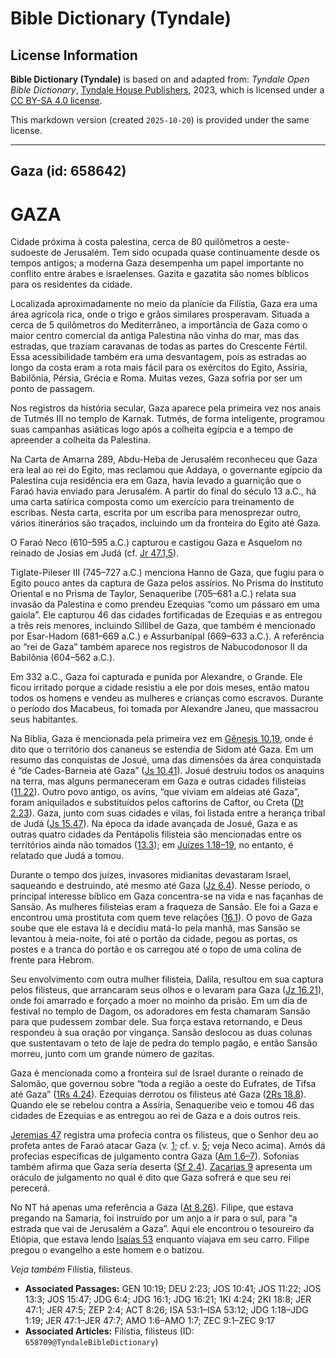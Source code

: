 # Bible Dictionary (Tyndale)

## License Information

**Bible Dictionary (Tyndale)** is based on and adapted from: _Tyndale Open Bible Dictionary_, [Tyndale House Publishers](https://tyndaleopenresources.com/), 2023, which is licensed under a [CC BY-SA 4.0 license](https://creativecommons.org/licenses/by-sa/4.0/legalcode.en).

This markdown version (created `2025-10-20`) is provided under the same license.



--------------------------------

## Gaza (id: 658642)

GAZA
====

Cidade próxima à costa palestina, cerca de 80 quilômetros a oeste\-sudoeste de Jerusalém. Tem sido ocupada quase continuamente desde os tempos antigos; a moderna Gaza desempenha um papel importante no conflito entre árabes e israelenses. Gazita e gazatita são nomes bíblicos para os residentes da cidade.

Localizada aproximadamente no meio da planície da Filístia, Gaza era uma área agrícola rica, onde o trigo e grãos similares prosperavam. Situada a cerca de 5 quilômetros do Mediterrâneo, a importância de Gaza como o maior centro comercial da antiga Palestina não vinha do mar, mas das estradas, que traziam caravanas de todas as partes do Crescente Fértil. Essa acessibilidade também era uma desvantagem, pois as estradas ao longo da costa eram a rota mais fácil para os exércitos do Egito, Assíria, Babilônia, Pérsia, Grécia e Roma. Muitas vezes, Gaza sofria por ser um ponto de passagem.

Nos registros da história secular, Gaza aparece pela primeira vez nos anais de Tutmés III no templo de Karnak. Tutmés, de forma inteligente, programou suas campanhas asiáticas logo após a colheita egípcia e a tempo de apreender a colheita da Palestina.

Na Carta de Amarna 289, Abdu\-Heba de Jerusalém reconheceu que Gaza era leal ao rei do Egito, mas reclamou que Addaya, o governante egípcio da Palestina cuja residência era em Gaza, havia levado a guarnição que o Faraó havia enviado para Jerusalém. A partir do final do século 13 a.C., há uma carta satírica composta como um exercício para treinamento de escribas. Nesta carta, escrita por um escriba para menosprezar outro, vários itinerários são traçados, incluindo um da fronteira do Egito até Gaza.

O Faraó Neco (610–595 a.C.) capturou e castigou Gaza e Asquelom no reinado de Josias em Judá (cf. [Jr 47\.1,5](https://ref.ly/Jer47:1,Jer47:5)).

Tiglate\-Pileser III (745–727 a.C.) menciona Hanno de Gaza, que fugiu para o Egito pouco antes da captura de Gaza pelos assírios. No Prisma do Instituto Oriental e no Prisma de Taylor, Senaqueribe (705–681 a.C.) relata sua invasão da Palestina e como prendeu Ezequias “como um pássaro em uma gaiola”. Ele capturou 46 das cidades fortificadas de Ezequias e as entregou a três reis menores, incluindo Sillibel de Gaza, que também é mencionado por Esar\-Hadom (681–669 a.C.) e Assurbanípal (669–633 a.C.). A referência ao “rei de Gaza” também aparece nos registros de Nabucodonosor II da Babilônia (604–562 a.C.).

Em 332 a.C., Gaza foi capturada e punida por Alexandre, o Grande. Ele ficou irritado porque a cidade resistiu a ele por dois meses, então matou todos os homens e vendeu as mulheres e crianças como escravos. Durante o período dos Macabeus, foi tomada por Alexandre Janeu, que massacrou seus habitantes.

Na Bíblia, Gaza é mencionada pela primeira vez em [Gênesis 10\.19](https://ref.ly/Gen10:19), onde é dito que o território dos cananeus se estendia de Sidom até Gaza. Em um resumo das conquistas de Josué, uma das dimensões da área conquistada é “de Cades\-Barneia até Gaza” ([Js 10\.41](https://ref.ly/Josh10:41)). Josué destruiu todos os anaquins na terra, mas alguns permaneceram em Gaza e outras cidades filisteias ([11\.22](https://ref.ly/Josh11:22)). Outro povo antigo, os avins, “que viviam em aldeias até Gaza”, foram aniquilados e substituídos pelos caftorins de Caftor, ou Creta ([Dt 2\.23](https://ref.ly/Deut2:23)). Gaza, junto com suas cidades e vilas, foi listada entre a herança tribal de Judá ([Js 15\.47](https://ref.ly/Josh15:47)). Na época da idade avançada de Josué, Gaza e as outras quatro cidades da Pentápolis filisteia são mencionadas entre os territórios ainda não tomados ([13\.3](https://ref.ly/Josh13:3)); em [Juízes 1\.18–19](https://ref.ly/Judg1:18-Judg1:19), no entanto, é relatado que Judá a tomou.

Durante o tempo dos juízes, invasores midianitas devastaram Israel, saqueando e destruindo, até mesmo até Gaza ([Jz 6\.4](https://ref.ly/Judg6:4)). Nesse período, o principal interesse bíblico em Gaza concentra\-se na vida e nas façanhas de Sansão. As mulheres filisteias eram a fraqueza de Sansão. Ele foi a Gaza e encontrou uma prostituta com quem teve relações ([16\.1](https://ref.ly/Judg16:1)). O povo de Gaza soube que ele estava lá e decidiu matá\-lo pela manhã, mas Sansão se levantou à meia\-noite, foi até o portão da cidade, pegou as portas, os postes e a tranca do portão e os carregou até o topo de uma colina de frente para Hebrom.

Seu envolvimento com outra mulher filisteia, Dalila, resultou em sua captura pelos filisteus, que arrancaram seus olhos e o levaram para Gaza ([Jz 16\.21](https://ref.ly/Judg16:21)), onde foi amarrado e forçado a moer no moinho da prisão. Em um dia de festival no templo de Dagom, os adoradores em festa chamaram Sansão para que pudessem zombar dele. Sua força estava retornando, e Deus respondeu à sua oração por vingança. Sansão deslocou as duas colunas que sustentavam o teto de laje de pedra do templo pagão, e então Sansão morreu, junto com um grande número de gazitas.

Gaza é mencionada como a fronteira sul de Israel durante o reinado de Salomão, que governou sobre “toda a região a oeste do Eufrates, de Tifsa até Gaza” ([1Rs 4\.24](https://ref.ly/1Kgs4:24)). Ezequias derrotou os filisteus até Gaza ([2Rs 18\.8](https://ref.ly/2Kgs18:8)). Quando ele se rebelou contra a Assíria, Senaqueribe veio e tomou 46 das cidades de Ezequias e as entregou ao rei de Gaza e a dois outros reis.

[Jeremias 47](https://ref.ly/Jer47:1-Jer47:7) registra uma profecia contra os filisteus, que o Senhor deu ao profeta antes de Faraó atacar Gaza (v. [1](https://ref.ly/Jer47:1); cf. v. [5](https://ref.ly/Jer47:5); veja Neco acima). Amós dá profecias específicas de julgamento contra Gaza ([Am 1\.6–7](https://ref.ly/Amos1:6-Amos1:7)). Sofonias também afirma que Gaza seria deserta ([Sf 2\.4](https://ref.ly/Zeph2:4)). [Zacarias 9](https://ref.ly/Zech9:1-Zech9:17) apresenta um oráculo de julgamento no qual é dito que Gaza sofrerá e que seu rei perecerá.

No NT há apenas uma referência a Gaza ([At 8\.26](https://ref.ly/Acts8:26)). Filipe, que estava pregando na Samaria, foi instruído por um anjo a ir para o sul, para “a estrada que vai de Jerusalém a Gaza”. Aqui ele encontrou o tesoureiro da Etiópia, que estava lendo [Isaías 53](https://ref.ly/Isa53:1-Isa53:12) enquanto viajava em seu carro. Filipe pregou o evangelho a este homem e o batizou.

*Veja também* Filístia, filisteus.

* **Associated Passages:** GEN 10:19; DEU 2:23; JOS 10:41; JOS 11:22; JOS 13:3; JOS 15:47; JDG 6:4; JDG 16:1; JDG 16:21; 1KI 4:24; 2KI 18:8; JER 47:1; JER 47:5; ZEP 2:4; ACT 8:26; ISA 53:1–ISA 53:12; JDG 1:18–JDG 1:19; JER 47:1–JER 47:7; AMO 1:6–AMO 1:7; ZEC 9:1–ZEC 9:17
* **Associated Articles:** Filístia, filisteus (ID: `658709@TyndaleBibleDictionary`)

